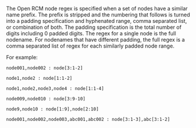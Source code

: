 The Open RCM node regex is specified when a set of nodes have a similar name  prefix.  The prefix is stripped and the numbering that follows is turned into a padding specification and hyphenated range,  comma  separated  list,  or combination of both.  The padding specification is the total number of digits including 0 padded digits.  The regex for a single  node is the full nodename.  For nodenames that have different padding, the full regex is a comma separated list of regex for each  similarly padded node range.

For example:
```
node001,node002 : node[3:1-2]

node1,node2 : node[1:1-2]

node1,node2,node3,node4 : node[1:1-4]

node009,node010 : node[3:9-10]

node9,node10 : node[1:9],node[2:10]

node001,node002,node003,abc001,abc002 : node[3:1-3],abc[3:1-2]
```